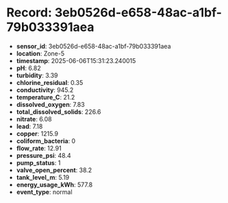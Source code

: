 # Record: 3eb0526d-e658-48ac-a1bf-79b033391aea

- **sensor_id**: 3eb0526d-e658-48ac-a1bf-79b033391aea
- **location**: Zone-5
- **timestamp**: 2025-06-06T15:31:23.240015
- **pH**: 6.82
- **turbidity**: 3.39
- **chlorine_residual**: 0.35
- **conductivity**: 945.2
- **temperature_C**: 21.2
- **dissolved_oxygen**: 7.83
- **total_dissolved_solids**: 226.6
- **nitrate**: 6.08
- **lead**: 7.18
- **copper**: 1215.9
- **coliform_bacteria**: 0
- **flow_rate**: 12.91
- **pressure_psi**: 48.4
- **pump_status**: 1
- **valve_open_percent**: 38.2
- **tank_level_m**: 5.19
- **energy_usage_kWh**: 577.8
- **event_type**: normal